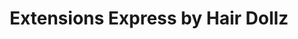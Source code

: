 ---
title: "Extensions Express by Hair Dollz"
url: /chandler/extensions-express-by-hair-dollz/
shop: hairdresser
---